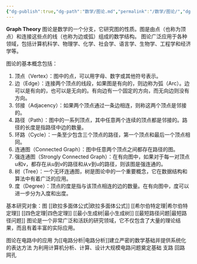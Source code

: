 ```yaml
---
{"dg-publish":true,"dg-path":"数学/图论.md","permalink":"/数学/图论/","dgPassFrontmatter":true,"noteIcon":"","created":"2024-05-21T15:20:28.080+08:00","updated":"2024-08-23T13:01:00.523+08:00"}
---
```


**Graph Theory**
图论是数学的一个分支，它研究图的性质。图是由点（也称为顶点）和连接这些点的线（也称为边或弧）组成的数学结构。
图论广泛应用于各种领域，包括计算机科学、物理学、化学、社会学、语言学、生物学、工程学和经济学等。

图论的基本概念包括：
1. 顶点（Vertex）：图中的点，可以用字母、数字或其他符号表示。
2. 边（Edge）：连接两个顶点的线段，如果图是有向的，则边称为弧（Arc）。边可以是有向的，也可以是无向的。有向边有一个固定的方向，而无向边则没有方向。
3. 邻接（Adjacency）：如果两个顶点通过一条边相连，则称这两个顶点是邻接的。
4. 路径（Path）：图中的一系列顶点，其中任意两个连续的顶点都是邻接的。路径的长度是指路径中边的数量。
5. 环路（Cycle）：一条至少包含三个顶点的路径，第一个顶点和最后一个顶点相同。
6. 连通图（Connected Graph）：图中任意两个顶点之间都存在路径的图。
7. 强连通图（Strongly Connected Graph）：在有向图中，如果对于每一对顶点u和v，都存在从u到v的路径和从v到u的路径，则该图是强连通的。
8. 树（Tree）：一个无环连通图，树是图论中的一个重要概念，它在数据结构和算法中有着广泛的应用。
9. 度（Degree）：顶点的度是指与该顶点相连的边的数量。在有向图中，度可以进一步分为入度和出度。


基本研究对象：图
[[欧拉多面体公式\|欧拉多面体公式]]
[[希尔伯特定理\|希尔伯特定理]]
[[四色定理\|四色定理]]
[[最小生成树\|最小生成树]]
[[最短路径问题\|最短路径问题]]
图论是一个非常广泛和活跃的研究领域，它不仅包含了大量的理论结果，而且有着丰富的实际应用。



图论在电路中的应用
为[[电路分析\|电路分析]]建立严密的数学基础并提供系统化的表达方法
为利用计算机分析、计算、设计大规模电路问题奠定基础
支路
回路
网孔

